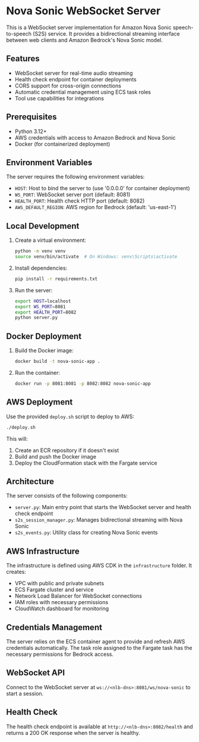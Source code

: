 # Nova Sonic WebSocket Server

This is a WebSocket server implementation for Amazon Nova Sonic speech-to-speech (S2S) service. It provides a bidirectional streaming interface between web clients and Amazon Bedrock's Nova Sonic model.

## Features

- WebSocket server for real-time audio streaming
- Health check endpoint for container deployments
- CORS support for cross-origin connections
- Automatic credential management using ECS task roles
- Tool use capabilities for integrations

## Prerequisites

- Python 3.12+
- AWS credentials with access to Amazon Bedrock and Nova Sonic
- Docker (for containerized deployment)

## Environment Variables

The server requires the following environment variables:

- `HOST`: Host to bind the server to (use '0.0.0.0' for container deployment)
- `WS_PORT`: WebSocket server port (default: 8081)
- `HEALTH_PORT`: Health check HTTP port (default: 8082)
- `AWS_DEFAULT_REGION`: AWS region for Bedrock (default: 'us-east-1')

## Local Development

1. Create a virtual environment:
   ```bash
   python -m venv venv
   source venv/bin/activate  # On Windows: venv\Scripts\activate
   ```

2. Install dependencies:
   ```bash
   pip install -r requirements.txt
   ```

3. Run the server:
   ```bash
   export HOST=localhost
   export WS_PORT=8081
   export HEALTH_PORT=8082
   python server.py
   ```

## Docker Deployment

1. Build the Docker image:
   ```bash
   docker build -t nova-sonic-app .
   ```

2. Run the container:
   ```bash
   docker run -p 8081:8081 -p 8082:8082 nova-sonic-app
   ```

## AWS Deployment

Use the provided `deploy.sh` script to deploy to AWS:

```bash
./deploy.sh
```

This will:
1. Create an ECR repository if it doesn't exist
2. Build and push the Docker image
3. Deploy the CloudFormation stack with the Fargate service

## Architecture

The server consists of the following components:

- `server.py`: Main entry point that starts the WebSocket server and health check endpoint
- `s2s_session_manager.py`: Manages bidirectional streaming with Nova Sonic
- `s2s_events.py`: Utility class for creating Nova Sonic events

## AWS Infrastructure

The infrastructure is defined using AWS CDK in the `infrastructure` folder. It creates:

- VPC with public and private subnets
- ECS Fargate cluster and service
- Network Load Balancer for WebSocket connections
- IAM roles with necessary permissions
- CloudWatch dashboard for monitoring

## Credentials Management

The server relies on the ECS container agent to provide and refresh AWS credentials automatically. The task role assigned to the Fargate task has the necessary permissions for Bedrock access.

## WebSocket API

Connect to the WebSocket server at `ws://<nlb-dns>:8081/ws/nova-sonic` to start a session.

## Health Check

The health check endpoint is available at `http://<nlb-dns>:8082/health` and returns a 200 OK response when the server is healthy.